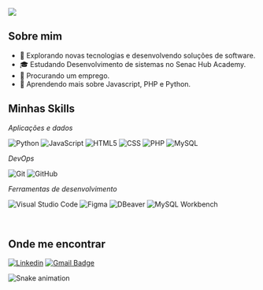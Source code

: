 ![](https://komarev.com/ghpvc/?username=yonnnxr&color=006bed)

## Sobre mim

- 🤔 Explorando novas tecnologias e desenvolvendo soluções de software.
- 🎓 Estudando Desenvolvimento de sistemas no Senac Hub Academy.
- 💼 Procurando um emprego.
- 🌱 Aprendendo mais sobre Javascript, PHP e Python.

## Minhas Skills

*Aplicações e dados*

![Python](https://img.shields.io/badge/Python-14354C?style=for-the-badge&logo=python&logoColor=white)
![JavaScript](https://img.shields.io/badge/JavaScript-F7DF1E?style=for-the-badge&logo=javascript&logoColor=black)
![HTML5](https://img.shields.io/badge/HTML-239120?style=for-the-badge&logo=html5&logoColor=white)
![CSS](https://img.shields.io/badge/CSS-239120?&style=for-the-badge&logo=css3&logoColor=white)
![PHP](https://img.shields.io/badge/PHP-777BB4?style=for-the-badge&logo=php&logoColor=white)
![MySQL](https://img.shields.io/badge/MySQL-4479A1?style=for-the-badge&logo=mysql&logoColor=white)


*DevOps*

![Git](https://img.shields.io/badge/-Git-333333?style=flat&logo=git)
![GitHub](https://img.shields.io/badge/-GitHub-333333?style=flat&logo=github)

*Ferramentas de desenvolvimento*

![Visual Studio Code](https://img.shields.io/badge/-Visual%20Studio%20Code-333333?style=flat&logo=visual-studio-code&logoColor=007ACC)
![Figma](https://img.shields.io/badge/-Figma-333333?style=flat&logo=figma&logoColor=007ACC)
![DBeaver](https://img.shields.io/badge/DBeaver-333333?style=flat&logo=dbeaver&logoColor=white)
![MySQL Workbench](https://img.shields.io/badge/MySQL_Workbench-333333?style=flat&logo=mysql&logoColor=white)


<br/>

## Onde me encontrar
[![Linkedin](https://img.shields.io/badge/-José_Otávio-blue?style=flat-square&logo=Linkedin&logoColor=white&link=https://www.linkedin.com/in/joseotaviodayrots/)](https://www.linkedin.com/in/joseotaviodayrots/)
[![Gmail Badge](https://img.shields.io/badge/-joseotavioalves321@gmail.com-006bed?style=flat-square&logo=Gmail&logoColor=white&link=mailto:joseotavioalves321@gmail.com)](mailto:joseotavioalves321@gmail.com)

![Snake animation](https://github.com/OtavioDayrots/OtavioDayrots/blob/output/github-contribution-grid-snake.svg)

<!--
**OtavioDayrots/OtavioDayrots** is a ✨ _special_ ✨ repository because its `README.md` (this file) appears on your GitHub profile.

Here are some ideas to get you started:

- 🔭 I’m currently working on ...
- 🌱 I’m currently learning ...
- 👯 I’m looking to collaborate on ...
- 🤔 I’m looking for help with ...
- 💬 Ask me about ...
- 📫 How to reach me: ...
- 😄 Pronouns: ...
- ⚡ Fun fact: ...
-->
